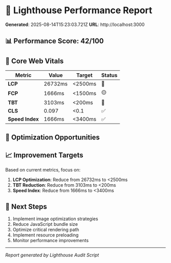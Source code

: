 
# 🚀 Lighthouse Performance Report

**Generated**: 2025-08-14T15:23:03.721Z
**URL**: http://localhost:3000

## 📊 Performance Score: 42/100

## 🎯 Core Web Vitals

| Metric | Value | Target | Status |
|--------|-------|--------|--------|
| **LCP** | 26732ms | <2500ms | 🔴 |
| **FCP** | 1666ms | <1500ms | 🟡 |
| **TBT** | 3103ms | <200ms | 🔴 |
| **CLS** | 0.097 | <0.1 | ✅ |
| **Speed Index** | 1666ms | <3400ms | ✅ |

## 🔧 Optimization Opportunities



## 📈 Improvement Targets

Based on current metrics, focus on:

1. **LCP Optimization**: Reduce from 26732ms to <2500ms
2. **TBT Reduction**: Reduce from 3103ms to <200ms
3. **Speed Index**: Reduce from 1666ms to <3400ms

## 🎯 Next Steps

1. Implement image optimization strategies
2. Reduce JavaScript bundle size
3. Optimize critical rendering path
4. Implement resource preloading
5. Monitor performance improvements

---

*Report generated by Lighthouse Audit Script*

